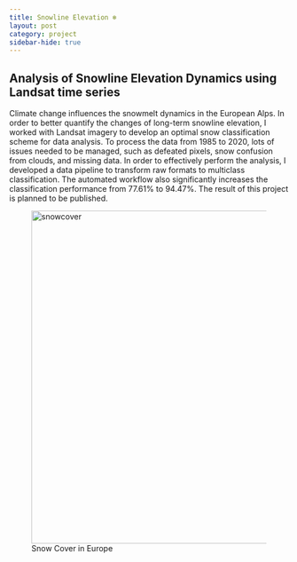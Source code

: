 ```yaml
---
title: Snowline Elevation ❄️
layout: post
category: project
sidebar-hide: true
---
```


## Analysis of Snowline Elevation Dynamics using Landsat time series

Climate change influences the snowmelt dynamics in the European Alps. In order to better quantify the changes of long-term snowline elevation, I worked with Landsat imagery to develop an optimal snow classification scheme for data analysis. To process the data from 1985 to 2020, lots of issues needed to be managed, such as defeated pixels, snow confusion from clouds, and missing data. In order to effectively perform the analysis, I developed a data pipeline to transform raw formats to multiclass classification. The automated workflow also significantly increases the classification performance from 77.61% to 94.47%. The result of this project is planned to be published.

<figure>
	<img src="{{ 'assets/images/snowcover.jpg' | relative_url }}" alt="snowcover"  width="600" />
	<figcaption>Snow Cover in Europe</figcaption>
</figure>
